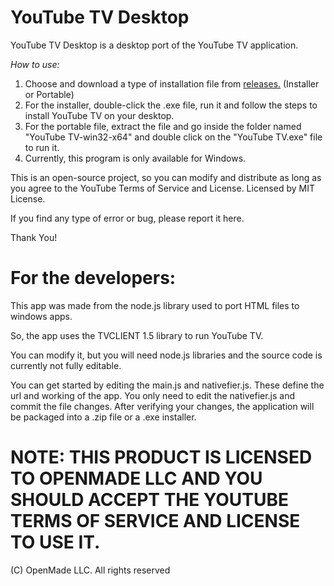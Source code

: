 # YouTube TV Desktop


YouTube TV Desktop is a desktop port of the YouTube TV application.


*How to use:*

1. Choose and download a type of installation file from <a href=https://www.github.com/GitHubUser331/YouTubeTVDesktop/releases>releases.</a> (Installer or Portable)
2. For the installer, double-click the .exe file, run it and follow the steps to install YouTube TV on your desktop.
3. For the portable file, extract the file and go inside the folder named "YouTube TV-win32-x64" and double click on the "YouTube TV.exe" file to run it.
4. Currently, this program is only available for Windows.

This is an open-source project, so you can modify and distribute as long as you agree to the YouTube Terms of Service and License.
Licensed by MIT License.

If you find any type of error or bug, please report it here.

Thank You!
# For the developers:

This app was made from the node.js library used to port HTML files to windows apps.

So, the app uses the TVCLIENT 1.5 library to run YouTube TV.

You can modify it, but you will need node.js libraries and the source code is currently not fully editable.

You can get started by editing the main.js and nativefier.js. These define the url and working of the app.
You only need to edit the nativefier.js and commit the file changes. After verifying your changes, the application will be packaged into a .zip file or a .exe installer.


# NOTE: THIS PRODUCT IS LICENSED TO OPENMADE LLC AND YOU SHOULD ACCEPT THE YOUTUBE TERMS OF SERVICE AND LICENSE TO USE IT.

(C) OpenMade LLC. All rights reserved
